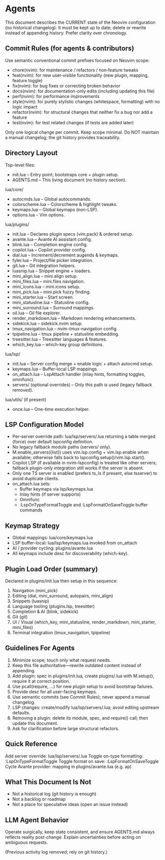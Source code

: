# Agents

This document describes the CURRENT state of the Neovim configuration (no historical changelog). It must be kept up to date; delete or rewrite instead of appending history. Prefer clarity over chronology.

## Commit Rules (for agents & contributors)

Use semantic conventional commit prefixes focused on Neovim scope:
- chore(nvim): for maintenance / refactors / non‑feature tweaks
- feat(nvim): for new user‑visible functionality (new plugin, mapping, feature toggle)
- fix(nvim): for bug fixes or correcting broken behavior
- docs(nvim): for documentation-only edits (including updating this file)
- perf(nvim): for performance improvements
- style(nvim): for purely stylistic changes (whitespace, formatting) with no logic impact
- refactor(nvim): for structural changes that neither fix a bug nor add a feature
- test(nvim): for test related changes (if tests are added later)

Only one logical change per commit. Keep scope minimal. Do NOT maintain a manual changelog; the git history provides traceability.

## Directory Layout

Top-level files:
- init.lua – Entry point; bootstraps core + plugin setup.
- AGENTS.md – This living document (no history section).

lua/core/
- autocmds.lua – Global autocommands.
- colorscheme.lua – Colorscheme & highlight tweaks.
- keymaps.lua – Global keymaps (non-LSP).
- options.lua – Vim options.

lua/plugins/
- init.lua – Declares plugin specs (vim.pack) & ordered setup.
- avante.lua – Avante AI assistant config.
- blink.lua – Completion engine config.
- copilot.lua – Copilot provider config.
- dial.lua – Increment/decrement augends & keymaps.
- fyler.lua – Project/file picker integration.
- git.lua – Git integration helpers.
- luasnip.lua – Snippet engine + loaders.
- mini_align.lua – mini.align setup.
- mini_files.lua – mini.files navigation.
- mini_icons.lua – mini.icons setup.
- mini_pick.lua – mini.pick fuzzy finding.
- mini_starter.lua – Start screen.
- mini_statusline.lua – Statusline config.
- mini_surround.lua – Surround mappings.
- oil.lua – Oil file explorer.
- render_markdown.lua – Markdown rendering enhancements.
- sidekick.lua – sidekick.nvim setup.
- tmux_navigation.lua – nvim-tmux-navigation config.
- tpipeline.lua – tmux pipeline + statusline embedding.
- treesitter.lua – Treesitter languages & features.
- which_key.lua – which-key group definitions.

lua/lsp/
- init.lua – Server config merge + enable logic + attach autocmd setup.
- keymaps.lua – Buffer-local LSP mappings.
- on_attach.lua – LspAttach handler (inlay hints, formatting toggles, omnifunc).
- servers/ (optional overrides) – Only this path is used (legacy fallback removed).

lua/utils/ (if present)
- once.lua – One-time execution helper.


## LSP Configuration Model

- Per-server override path: lua/lsp/servers/<server>.lua returning a table merged (force) over default lspconfig definition.
- No legacy fallback module paths (servers/ only).
- M.enable_servers({list}) uses vim.lsp.config + vim.lsp.enable when available; otherwise falls back to lspconfig.setup()/vim.lsp.start().
- Copilot LSP (if available in nvim-lspconfig) is treated like other servers; fallback plugin-only integration still works if the server is absent.
- Only one TS server is enabled (prefers ts_ls if present, else tsserver) to avoid duplicate clients.
- on_attach.lua sets:
  - Buffer keymaps via lsp/keymaps.lua
  - Inlay hints (if server supports)
  - Omnifunc
  - :LspOnTypeFormatToggle and :LspFormatOnSaveToggle buffer commands

## Keymap Strategy

- Global mappings: lua/core/keymaps.lua
- LSP buffer-local: lua/lsp/keymaps.lua invoked from on_attach
- AI / provider cycling: plugins/avante.lua
- All keymaps include desc for discoverability (which-key).

## Plugin Load Order (summary)
Declared in plugins/init.lua then setup in this sequence:
1. Navigation (mini_pick)
2. Editing (dial, mini_surround, autopairs, mini_align)
3. Snippets (luasnip)
4. Language tooling (plugins.lsp, treesitter)
5. Completion & AI (blink, sidekick)
6. Git (git)
7. UI / Visual (which_key, mini_statusline, render_markdown, mini_starter, mini_files)
8. Terminal integration (tmux_navigation, tpipeline)

## Guidelines For Agents

1. Minimize scope; touch only what request needs.
2. Keep this file authoritative—rewrite outdated content instead of appending.
3. Add plugin: spec in plugins/init.lua, create plugins/<name>.lua with M.setup(), require it at correct position.
4. Use pcall(require, ...) for new plugin setup to avoid bootstrap failures.
5. Provide desc for all user-facing keymaps.
6. Use semantic commits (see Commit Rules); never append a manual changelog.
7. LSP changes: create/modify lua/lsp/servers/<id>.lua; avoid editing upstream defaults.
8. Removing a plugin: delete its module, spec, and require() call; then update this document.
9. Ask for clarification before large structural refactors.

## Quick Reference

Add server override: lua/lsp/servers/<id>.lua
Toggle on-type formatting: :LspOnTypeFormatToggle
Toggle format on save: :LspFormatOnSaveToggle
Cycle Avante provider: mapping in plugins/avante.lua (e.g. <leader>ap)

## What This Document Is Not

- Not a historical log (git history is enough)
- Not a backlog or roadmap
- Not a place for speculative ideas (open an issue instead)

## LLM Agent Behavior

Operate surgically, keep state consistent, and ensure AGENTS.md always reflects reality post-change. Explain uncertainties before acting on ambiguous requests.

(Previous activity log removed; rely on git history.)


